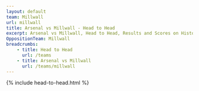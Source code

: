 ```yaml
---
layout: default
team: Millwall
url: millwall
title: Arsenal vs Millwall - Head to Head
excerpt: Arsenal vs Millwall, Head to Head, Results and Scores on History of Arsenal Football Club
OppositionTeam: Millwall
breadcrumbs:
    - title: Head to Head
      url: /teams
    - title: Arsenal vs Millwall
      url: /teams/millwall
---
```


{% include head-to-head.html %}